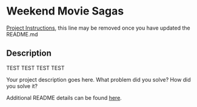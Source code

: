 # Weekend Movie Sagas

[Project Instructions](./INSTRUCTIONS.md), this line may be removed once you have updated the README.md

## Description

TEST TEST TEST  TEST

Your project description goes here. What problem did you solve? How did you solve it?

Additional README details can be found [here](https://github.com/PrimeAcademy/readme-template/blob/master/README.md).
